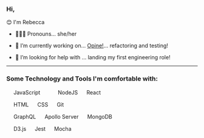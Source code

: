 ### Hi,

😊 I'm Rebecca



- 👱🏻‍♀️ Pronouns... she/her

- 🌱 I’m currently working on... [Opine!](https://github.com/rebecca1231/Opine)...  refactoring and testing!

- 🤔 I’m looking for help with ... landing my first engineering role!




---

 ### Some Technology and Tools I'm comfortable with:
 
[<img src="https://simpleicons.org/icons/javascript.svg" width="15"/>](https://simpleicons.org/icons/javascript.svg) JavaScript &nbsp; &nbsp; &nbsp;  [<img src="https://simpleicons.org/icons/node-dot-js.svg" width="15"/>](https://simpleicons.org/icons/node-dot-js.svg) NodeJS   [<img src="https://simpleicons.org/icons/react.svg" width="15"/>](https://simpleicons.org/icons/react.svg) React     

[<img src="https://simpleicons.org/icons/html5.svg" width="15"/>](https://simpleicons.org/icons/html5.svg) HTML   [<img src="https://simpleicons.org/icons/css3.svg" width="15"/>](https://simpleicons.org/icons/css3.svg) CSS   [<img src="https://simpleicons.org/icons/git.svg" width="15"/>](https://simpleicons.org/icons/git.svg) Git

[<img src="https://simpleicons.org/icons/graphql.svg" width="15"/>](https://simpleicons.org/icons/graphql.svg) GraphQL   [<img src="https://simpleicons.org/icons/apollographql.svg" width="15"/>](https://simpleicons.org/icons/apollographql.svg) Apollo Server   [<img src="https://simpleicons.org/icons/mongodb.svg" width="15"/>](https://simpleicons.org/icons/mongodb.svg) MongoDB


[<img src="https://simpleicons.org/icons/d3-dot-js.svg" width="15"/>](https://simpleicons.org/icons/d3-dot-js.svg) D3.js   [<img src="https://simpleicons.org/icons/jest.svg" width="15"/>](https://simpleicons.org/icons/jest.svg) Jest   [<img src="https://simpleicons.org/icons/mocha.svg" width="15"/>](https://simpleicons.org/icons/mocha.svg) Mocha






<!--
**rebecca1231/rebecca1231** is a ✨ _special_ ✨ repository because its `README.md` (this file) appears on your GitHub profile.
- 👯 I’m looking to collaborate on ... 
- 📫 How to reach me: ...
- 💬 My motto...  Dream it, believe it, build it. 

- ⚡ Fun fact: ... 

-->
